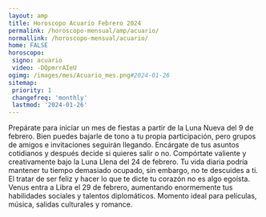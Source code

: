 ```yaml
---
layout: amp
title: Horoscopo Acuario Febrero 2024 
permalink: /horoscopo-mensual/amp/acuario/
normallink: /horoscopo-mensual/acuario/
home: FALSE
horoscopo:
 signo: acuario
 video: -DQpmrrAIeU
ogimg: /images/mes/Acuario_mes.png#2024-01-26
sitemap:
 priority: 1
 changefreq: 'monthly'
 lastmod: '2024-01-26'
---
```



Prepárate para iniciar un mes de fiestas a partir de la Luna Nueva del 9 de febrero. Bien puedes bajarle de tono a tu propia participación, pero grupos de amigos e invitaciones seguirán llegando. Encárgate de tus asuntos cotidianos y después decide si quieres salir o no. Compórtate valiente y creativamente bajo la Luna Llena del 24 de febrero. Tu vida diaria podría mantener tu tiempo demasiado ocupado, sin embargo, no te descuides a ti. El tratar de ser feliz y hacer lo que te dicte tu corazón no es algo egoísta. Venus entra a Libra el 29 de febrero, aumentando enormemente tus habilidades sociales y talentos diplomáticos. Momento ideal para películas, música, salidas culturales y romance.